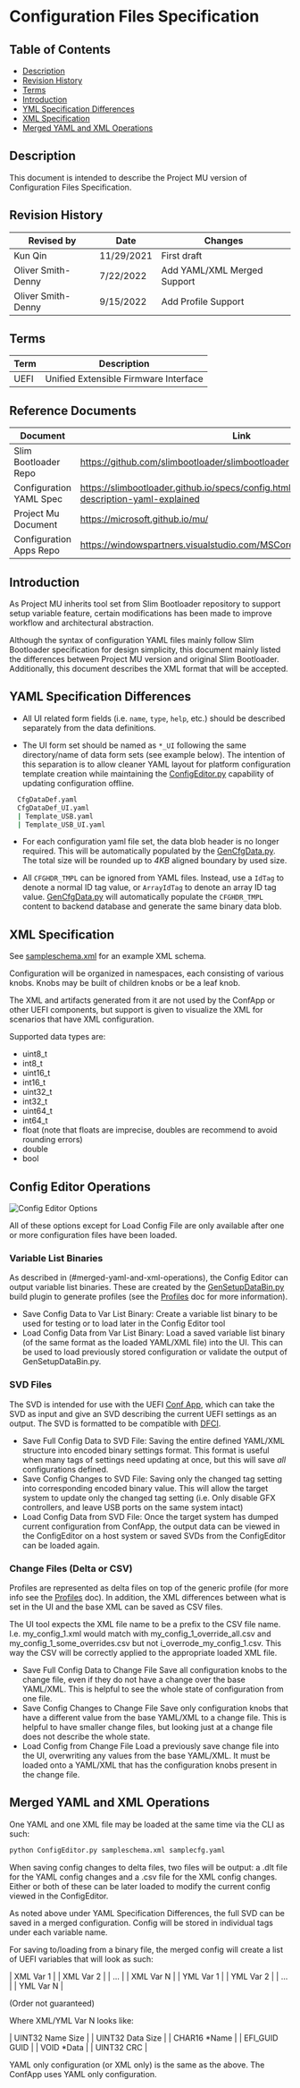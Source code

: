 # Configuration Files Specification

## Table of Contents

- [Description](#description)
- [Revision History](#revision-history)
- [Terms](#terms)
- [Introduction](#introduction)
- [YML Specification Differences](#yaml-specification-differences)
- [XML Specification](#xml-specification)
- [Merged YAML and XML Operations](#merged-yaml-and-xml-operations)

## Description

This document is intended to describe the Project MU version of Configuration Files Specification.

## Revision History

| Revised by   | Date      | Changes           |
| ------------ | --------- | ------------------|
| Kun Qin   | 11/29/2021| First draft |
| Oliver Smith-Denny | 7/22/2022 | Add YAML/XML Merged Support |
| Oliver Smith-Denny | 9/15/2022 | Add Profile Support |

## Terms

| Term   | Description                     |
| ------ | ------------------------------- |
| UEFI | Unified Extensible Firmware Interface |

## Reference Documents

| Document                                  | Link                                |
| ----------------------------------------- | ----------------------------------- |
| Slim Bootloader Repo | <https://github.com/slimbootloader/slimbootloader> |
| Configuration YAML Spec | <https://slimbootloader.github.io/specs/config.html#configuration-description-yaml-explained> |
| Project Mu Document | <https://microsoft.github.io/mu/> |
| Configuration Apps Repo | <https://windowspartners.visualstudio.com/MSCoreUEFI/_git/mu_config_apps> |

## Introduction

As Project MU inherits tool set from Slim Bootloader repository to support setup variable feature, certain modifications
has been made to improve workflow and architectural abstraction.

Although the syntax of configuration YAML files mainly follow Slim Bootloader specification for design simplicity, this
document mainly listed the differences between Project MU version and original Slim Bootloader. Additionally, this document
describes the XML format that will be accepted.

## YAML Specification Differences

- All UI related form fields (i.e. `name`, `type`, `help`, etc.) should be described separately from the data definitions.

- The UI form set should be named as `*_UI` following the same directory/name of data form sets (see example below). The
intention of this separation is to allow cleaner YAML layout for platform configuration template creation while maintaining
the [ConfigEditor.py](../../Tools/ConfigEditor.py) capability of updating configuration offline.

```bash
  CfgDataDef.yaml
  CfgDataDef_UI.yaml
  | Template_USB.yaml
  | Template_USB_UI.yaml
```

- For each configuration yaml file set, the data blob header is no longer required. This will be automatically populated
by the [GenCfgData.py](../../Tools/GenCfgData.py). The total size will be rounded up to *4KB* aligned boundary by used
size.

- All `CFGHDR_TMPL` can be ignored from YAML files. Instead, use a `IdTag` to denote a normal ID tag value, or `ArrayIdTag`
to denote an array ID tag value. [GenCfgData.py](../../Tools/GenCfgData.py) will automatically populate the `CFGHDR_TMPL`
content to backend database and generate the same binary data blob.

## XML Specification

See [sampleschema.xml](../../Tools/sampleschema.xml) for an example XML schema.

Configuration will be organized in namespaces, each consisting of various knobs. Knobs may be built of children knobs
or be a leaf knob.

The XML and artifacts generated from it are not used by the ConfApp or other UEFI components, but support is given to
visualize the XML for scenarios that have XML configuration.

Supported data types are:

- uint8_t
- int8_t
- uint16_t
- int16_t
- uint32_t
- int32_t
- uint64_t
- int64_t
- float (note that floats are imprecise, doubles are recommend to avoid rounding errors)
- double
- bool

## Config Editor Operations

![Config Editor Options](./Images/ConfigEditorOptions.png)

All of these options except for Load Config File are only available after one or more configuration files have been
loaded.

### Variable List Binaries

As described in (#merged-yaml-and-xml-operations), the Config Editor can output variable list binaries. These are
created by the [GenSetupDataBin.py](../../Plugins/GenSetupDataBin/GenSetupDataBin.py) build plugin to generate
profiles (see the [Profiles](../Profiles/Overview.md) doc for more information).

- Save Config Data to Var List Binary:
  Create a variable list binary to be used for testing or to load later in the Config Editor tool
- Load Config Data from Var List Binary:
  Load a saved variable list binary (of the same format as the loaded YAML/XML file) into the UI. This can be used
  to load previously stored configuration or validate the output of GenSetupDataBin.py.

### SVD Files

The SVD is intended for use with the UEFI [Conf App](../../ConfApp/), which can take the SVD as input
and give an SVD describing the current UEFI settings as an output. The SVD is formatted to be compatible
with [DFCI](https://github.com/microsoft/mu_plus/tree/release/202202/DfciPkg).

- Save Full Config Data to SVD File:
    Saving the entire defined YAML/XML structure into encoded binary settings format. This format is useful when many
    tags of settings need updating at once, but this will save *all* configurations defined.
- Save Config Changes to SVD File:
    Saving only the changed tag setting into corresponding encoded binary value. This will allow the target system to
    update only the changed tag setting (i.e. Only disable GFX controllers, and leave USB ports on the same system
    intact)
- Load Config Data from SVD File:
    Once the target system has dumped current configuration from ConfApp, the output data can be viewed in
    the ConfigEditor on a host system or saved SVDs from the ConfigEditor can be loaded again.

### Change Files (Delta or CSV)

Profiles are represented as delta files on top of the generic profile (for more info see the
[Profiles](../Profiles/Overview.md) doc). In addition, the XML differences between what is set in the UI and the base
XML can be saved as CSV files.

The UI tool expects the XML file name to be a prefix to the CSV file name. I.e. my_config_1.xml would match with
my_config_1_override_all.csv and my_config_1_some_overrides.csv but not i_overrode_my_config_1.csv. This way the CSV
will be correctly applied to the appropriate loaded XML file.

- Save Full Config Data to Change File
  Save all configuration knobs to the change file, even if they do not have a change over the base YAML/XML. This is
  helpful to see the whole state of configuration from one file.
- Save Config Changes to Change File
  Save only configuration knobs that have a different value from the base YAML/XML to a change file. This is helpful to
  have smaller change files, but looking just at a change file does not describe the whole state.
- Load Config from Change File
  Load a previously save change file into the UI, overwriting any values from the base YAML/XML. It must be loaded onto
  a YAML/XML that has the configuration knobs present in the change file.

## Merged YAML and XML Operations

One YAML and one XML file may be loaded at the same time via the CLI as such:

```bash
python ConfigEditor.py sampleschema.xml samplecfg.yaml
```

When saving config changes to delta files, two files will be output: a .dlt file for the YAML
config changes and a .csv file for the XML config changes. Either or both of these can be later
loaded to modify the current config viewed in the ConfigEditor.

As noted above under YAML Specification Differences, the full SVD can be saved in a merged
configuration. Config will be stored in individual tags under each variable name.

For saving to/loading from a binary file, the merged config will create a list of UEFI variables
that will look as such:

|   XML Var 1  |
|   XML Var 2  |
|      ...     |
|   XML Var N  |
|   YML Var 1  |
|   YML Var 2  |
|      ...     |
|   YML Var N  |

(Order not guaranteed)

Where XML/YML Var N looks like:

|   UINT32   Name Size   |
|   UINT32   Data Size   |
|   CHAR16   \*Name       |
|   EFI_GUID GUID        |
|   VOID     \*Data       |
|   UINT32   CRC         |

YAML only configuration (or XML only) is the same as the above. The ConfApp uses YAML only configuration.
